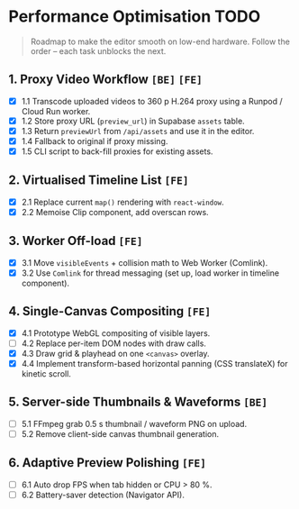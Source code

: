 # Performance Optimisation TODO

> Roadmap to make the editor smooth on low-end hardware. Follow the order – each task unblocks the next.

## 1. Proxy Video Workflow  `[BE]` `[FE]`
- [x] 1.1 Transcode uploaded videos to 360 p H.264 proxy using a Runpod / Cloud Run worker.
- [x] 1.2 Store proxy URL (`preview_url`) in Supabase `assets` table.
- [x] 1.3 Return `previewUrl` from `/api/assets` and use it in the editor.
- [x] 1.4 Fallback to original if proxy missing.
- [x] 1.5 CLI script to back-fill proxies for existing assets.

## 2. Virtualised Timeline List  `[FE]`
- [x] 2.1 Replace current `map()` rendering with `react-window`.
- [x] 2.2 Memoise Clip component, add overscan rows.

## 3. Worker Off-load  `[FE]`
- [x] 3.1 Move `visibleEvents` + collision math to Web Worker (Comlink).
- [x] 3.2 Use `Comlink` for thread messaging (set up, load worker in timeline component).

## 4. Single-Canvas Compositing  `[FE]`
- [x] 4.1 Prototype WebGL compositing of visible layers.
- [ ] 4.2 Replace per-item DOM nodes with draw calls.
- [x] 4.3 Draw grid & playhead on one `<canvas>` overlay.
- [x] 4.4 Implement transform-based horizontal panning (CSS translateX) for kinetic scroll.

## 5. Server-side Thumbnails & Waveforms  `[BE]`
- [ ] 5.1 FFmpeg grab 0.5 s thumbnail / waveform PNG on upload.
- [ ] 5.2 Remove client-side canvas thumbnail generation.

## 6. Adaptive Preview Polishing  `[FE]`
- [ ] 6.1 Auto drop FPS when tab hidden or CPU > 80 %.
- [ ] 6.2 Battery-saver detection (Navigator API). 